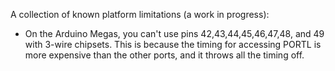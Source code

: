 A collection of known platform limitations (a work in progress):

* On the Arduino Megas, you can't use pins 42,43,44,45,46,47,48, and 49 with 3-wire chipsets.  This is because the timing for accessing PORTL is more expensive than the other ports, and it throws all the timing off.
